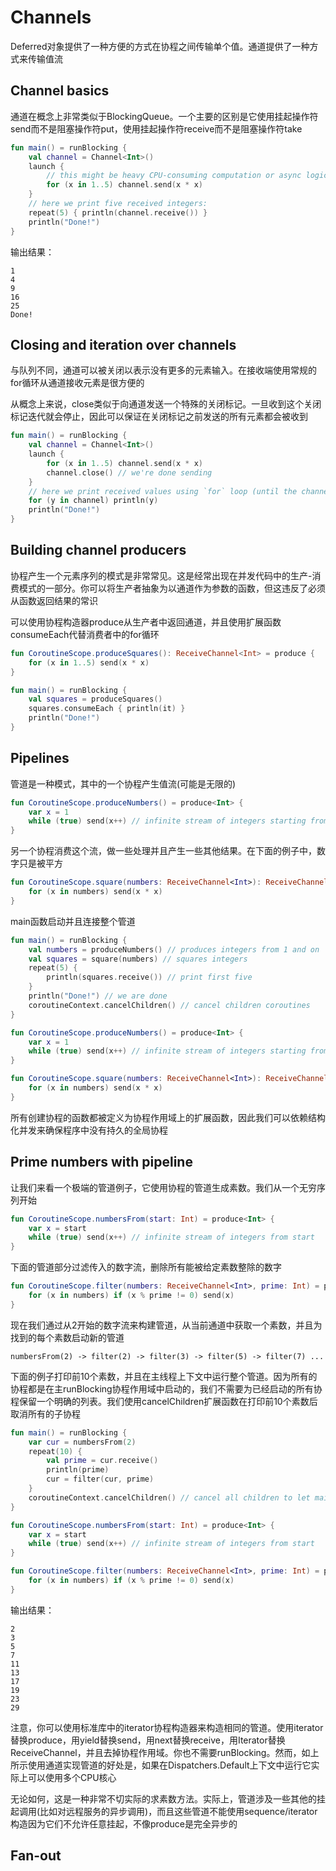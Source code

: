 # Channels
Deferred对象提供了一种方便的方式在协程之间传输单个值。通道提供了一种方式来传输值流

## Channel basics
通道在概念上非常类似于BlockingQueue。一个主要的区别是它使用挂起操作符send而不是阻塞操作符put，使用挂起操作符receive而不是阻塞操作符take

```kotlin
fun main() = runBlocking {
    val channel = Channel<Int>()
    launch {
        // this might be heavy CPU-consuming computation or async logic, we'll just send five squares
        for (x in 1..5) channel.send(x * x)
    }
    // here we print five received integers:
    repeat(5) { println(channel.receive()) }
    println("Done!")
}
```

输出结果：

```
1
4
9
16
25
Done!
```

## Closing and iteration over channels
与队列不同，通道可以被关闭以表示没有更多的元素输入。在接收端使用常规的for循环从通道接收元素是很方便的

从概念上来说，close类似于向通道发送一个特殊的关闭标记。一旦收到这个关闭标记迭代就会停止，因此可以保证在关闭标记之前发送的所有元素都会被收到

```kotlin
fun main() = runBlocking {
    val channel = Channel<Int>()
    launch {
        for (x in 1..5) channel.send(x * x)
        channel.close() // we're done sending
    }
    // here we print received values using `for` loop (until the channel is closed)
    for (y in channel) println(y)
    println("Done!")
}
```

## Building channel producers
协程产生一个元素序列的模式是非常常见。这是经常出现在并发代码中的生产-消费模式的一部分。你可以将生产者抽象为以通道作为参数的函数，但这违反了必须从函数返回结果的常识

可以使用协程构造器produce从生产者中返回通道，并且使用扩展函数consumeEach代替消费者中的for循环

```kotlin
fun CoroutineScope.produceSquares(): ReceiveChannel<Int> = produce {
    for (x in 1..5) send(x * x)
}

fun main() = runBlocking {
    val squares = produceSquares()
    squares.consumeEach { println(it) }
    println("Done!")
}
```

## Pipelines
管道是一种模式，其中的一个协程产生值流(可能是无限的)

```kotlin
fun CoroutineScope.produceNumbers() = produce<Int> {
    var x = 1
    while (true) send(x++) // infinite stream of integers starting from 1
}
```

另一个协程消费这个流，做一些处理并且产生一些其他结果。在下面的例子中，数字只是被平方

```kotlin
fun CoroutineScope.square(numbers: ReceiveChannel<Int>): ReceiveChannel<Int> = produce {
    for (x in numbers) send(x * x)
}
```

main函数启动并且连接整个管道

```kotlin
fun main() = runBlocking {
    val numbers = produceNumbers() // produces integers from 1 and on
    val squares = square(numbers) // squares integers
    repeat(5) {
        println(squares.receive()) // print first five
    }
    println("Done!") // we are done
    coroutineContext.cancelChildren() // cancel children coroutines
}

fun CoroutineScope.produceNumbers() = produce<Int> {
    var x = 1
    while (true) send(x++) // infinite stream of integers starting from 1
}

fun CoroutineScope.square(numbers: ReceiveChannel<Int>): ReceiveChannel<Int> = produce {
    for (x in numbers) send(x * x)
}
```

所有创建协程的函数都被定义为协程作用域上的扩展函数，因此我们可以依赖结构化并发来确保程序中没有持久的全局协程

## Prime numbers with pipeline
让我们来看一个极端的管道例子，它使用协程的管道生成素数。我们从一个无穷序列开始

```kotlin
fun CoroutineScope.numbersFrom(start: Int) = produce<Int> {
    var x = start
    while (true) send(x++) // infinite stream of integers from start
}
```

下面的管道部分过滤传入的数字流，删除所有能被给定素数整除的数字

```kotlin
fun CoroutineScope.filter(numbers: ReceiveChannel<Int>, prime: Int) = produce<Int> {
    for (x in numbers) if (x % prime != 0) send(x)
}
```

现在我们通过从2开始的数字流来构建管道，从当前通道中获取一个素数，并且为找到的每个素数启动新的管道

```
numbersFrom(2) -> filter(2) -> filter(3) -> filter(5) -> filter(7) ...
```

下面的例子打印前10个素数，并且在主线程上下文中运行整个管道。因为所有的协程都是在主runBlocking协程作用域中启动的，我们不需要为已经启动的所有协程保留一个明确的列表。我们使用cancelChildren扩展函数在打印前10个素数后取消所有的子协程

```kotlin
fun main() = runBlocking {
    var cur = numbersFrom(2)
    repeat(10) {
        val prime = cur.receive()
        println(prime)
        cur = filter(cur, prime)
    }
    coroutineContext.cancelChildren() // cancel all children to let main finish    
}

fun CoroutineScope.numbersFrom(start: Int) = produce<Int> {
    var x = start
    while (true) send(x++) // infinite stream of integers from start
}

fun CoroutineScope.filter(numbers: ReceiveChannel<Int>, prime: Int) = produce<Int> {
    for (x in numbers) if (x % prime != 0) send(x)
}
```

输出结果：

```
2
3
5
7
11
13
17
19
23
29
```

注意，你可以使用标准库中的iterator协程构造器来构造相同的管道。使用iterator替换produce，用yield替换send，用next替换receive，用Iterator替换ReceiveChannel，并且去掉协程作用域。你也不需要runBlocking。然而，如上所示使用通道实现管道的好处是，如果在Dispatchers.Default上下文中运行它实际上可以使用多个CPU核心

无论如何，这是一种非常不切实际的求素数方法。实际上，管道涉及一些其他的挂起调用(比如对远程服务的异步调用)，而且这些管道不能使用sequence/iterator构造因为它们不允许任意挂起，不像produce是完全异步的

## Fan-out























































